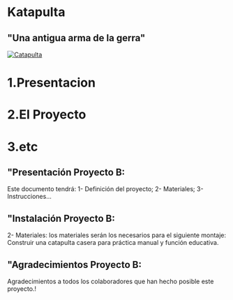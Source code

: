 
# Katapulta  


## "Una antigua arma de la gerra"

                                                               
[![Catapulta](https://cdn-icons-png.flaticon.com/512/2328/2328455.png)](https://www.flaticon.es/icono-gratis/catapulta_2328455?related_id=2328466&origin=search)




 



# 1.Presentacion  
# 2.El Proyecto   
# 3.etc           


## "Presentación Proyecto B:
 Este documento tendrá:
1- Definición del proyecto;
2- Materiales;
3- Instrucciones...


## "Instalación Proyecto B:
2- Materiales: los materiales serán los necesarios para el siguiente montaje:
Construir una catapulta casera para práctica manual y función educativa.



## "Agradecimientos Proyecto B:
Agradecimientos a todos los colaboradores que han hecho posible este proyecto.!



